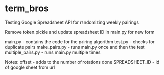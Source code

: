 # term_bros

Testing Google Spreadsheet API for randomizing weekly pairings

Remove token.pickle and update spreadsheet ID in main.py for new form

main.py - contains the code for the pairing algorithm
test.py - checks for duplicate pairs
make_pairs.py - runs main.py once and then the test
multiple_pairs.py - runs main.py multiple times

Notes:
offset - adds to the number of rotations done
SPREADSHEET_ID - id of google sheet from url 